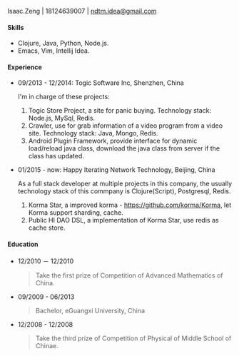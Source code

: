 Isaac.Zeng | 18124639007 | ndtm.idea@gmail.com

#### Skills

* Clojure, Java, Python, Node.js.
* Emacs, Vim, Intellij Idea.


#### Experience

* 09/2013 - 12/2014: Togic Software Inc, Shenzhen, China

  I'm in charge of these projects:

  1. Togic Store Project, a site for panic buying. Technology stack: Node.js, MySql, Redis.
  2. Crawler, use for grab information of a video program from a video site. Technology stack: Java, Mongo, Redis.
  3. Android Plugin Framework, provide interface for dynamic load/reload java class,
     download the java class from server if the class has updated.

* 01/2015 - now: Happy Iterating Network Technology, Beijing, China

  As a full stack developer at multiple projects in this company, the usually technology stack of this commpany is
  Clojure(Script), Postgresql, Redis.

  1. Korma Star, a improved korma - <https://github.com/korma/Korma>, let Korma support sharding, cache.
  2. Public HI DAO DSL, a implementation of Korma Star, use redis as cache store.


#### Education


* 12/2010 － 12/2010
  > Take the first prize of Competition of Advanced Mathematics of China.

* 09/2009 - 06/2013
  >  Bachelor, eGuangxi University, China

* 12/2008 - 12/2008
  > Take the third prize of Competition of Physical of Middle School of Chinae.
